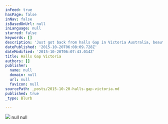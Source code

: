 ```yaml
---
inFeed: true
hasPage: false
inNav: false
isBasedOnUrl: null
inLanguage: null
starred: false
keywords: []
description: 'Just got back from halls Gap in Victoria Australia, beautiful place!'
datePublished: '2015-10-20T06:08:09.728Z'
dateModified: '2015-10-20T06:07:43.014Z'
title: Halls Gap Victoria
authors: []
publisher:
  name: null
  domain: null
  url: null
  favicon: null
sourcePath: _posts/2015-10-20-halls-gap-victoria.md
published: true
_type: Blurb

---
```

![](https://the-grid-user-content.s3-us-west-2.amazonaws.com/4de67458-327b-4184-a7b3-4a2d600505c6.png)
null
null